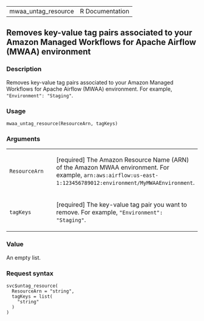 <table style="width: 100%;">
<tbody>
<tr class="odd">
<td>mwaa_untag_resource</td>
<td style="text-align: right;">R Documentation</td>
</tr>
</tbody>
</table>

## Removes key-value tag pairs associated to your Amazon Managed Workflows for Apache Airflow (MWAA) environment

### Description

Removes key-value tag pairs associated to your Amazon Managed Workflows
for Apache Airflow (MWAA) environment. For example,
`"Environment": "Staging"`.

### Usage

    mwaa_untag_resource(ResourceArn, tagKeys)

### Arguments

<table>
<colgroup>
<col style="width: 35%" />
<col style="width: 65%" />
</colgroup>
<tbody>
<tr class="odd">
<td><code id="mwaa_untag_resource_:_ResourceArn">ResourceArn</code></td>
<td><p>[required] The Amazon Resource Name (ARN) of the Amazon MWAA
environment. For example,
<code>arn:aws:airflow:us-east-1:123456789012:environment/MyMWAAEnvironment</code>.</p></td>
</tr>
<tr class="even">
<td><code id="mwaa_untag_resource_:_tagKeys">tagKeys</code></td>
<td><p>[required] The key-value tag pair you want to remove. For
example, <code>"Environment": "Staging"</code>.</p></td>
</tr>
</tbody>
</table>

### Value

An empty list.

### Request syntax

    svc$untag_resource(
      ResourceArn = "string",
      tagKeys = list(
        "string"
      )
    )
